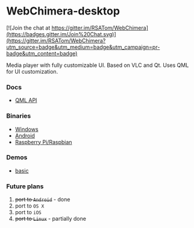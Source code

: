 WebChimera-desktop
==========

[![Join the chat at https://gitter.im/RSATom/WebChimera](https://badges.gitter.im/Join%20Chat.svg)](https://gitter.im/RSATom/WebChimera?utm_source=badge&utm_medium=badge&utm_campaign=pr-badge&utm_content=badge)

Media player with fully customizable UI. Based on VLC and Qt. Uses QML for UI customization.

### Docs
* [QML API](https://github.com/RSATom/QmlVlc/wiki/QmlVlc-API)

### Binaries
* [Windows](https://github.com/RSATom/WebChimera-desktop/releases)
* [Android](https://play.google.com/apps/testing/org.webchimera.desktop)
* [Raspberry Pi/Raspbian](https://github.com/RSATom/WebChimera-desktop/releases/tag/RPi.v.0.3)

### Demos
* [basic](http://rsatom.github.io/WebChimera-desktop)

### Future plans
1. ~~port to `Android`~~ - done
2. port to `OS X`
3. port to `iOS`
4. ~~port to `Linux`~~ - partially done
